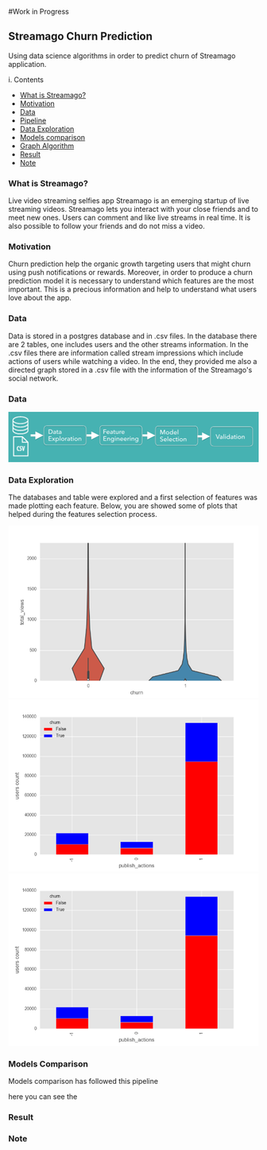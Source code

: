 #Work in Progress

## Streamago Churn Prediction
Using data science algorithms in order to predict churn of Streamago application.

i. Contents
+ [What is Streamago?](#streamago)
+ [Motivation](#motivation)
+ [Data](#data)
+ [Pipeline](#pipeline)
+ [Data Exploration](#data_exploration)
+ [Models comparison](#model_comparison)
+ [Graph Algorithm](#graph_algorithm)
+ [Result](#result)
+ [Note](#note)


### <a name="streamago"></a> What is Streamago?
Live video streaming selfies app Streamago is an emerging startup of live streaming videos. Streamago lets you interact with your close friends and to meet new ones. Users can comment and like live streams in real time. It is also possible to follow your friends and do not miss a video.

### <a name="motivation"></a> Motivation
Churn prediction help the organic growth targeting users that might churn using push notifications or rewards. Moreover, in order to produce a churn prediction model it is necessary to understand which features are the most important. This is a precious information and help to understand what users love about the app.

### <a name="data"></a> Data
Data is stored in a postgres database and in .csv files. In the database there are 2 tables, one includes users and the other streams information. In the .csv files there are information called stream impressions which include actions of users while watching a video. In the end, they provided me also a directed graph stored in a .csv file with the information of the Streamago's social network.

### <a name="pipeline"></a> Data

![figure one - Pipeline](pictures/pipeline.png)

### <a name="data_exploration"></a> Data Exploration
The databases and table were explored and a first selection of features was made plotting each feature. Below, you are showed some of plots that helped during the features selection process.

![figure two - Total views](pictures/total_views.png)
![figure three - Publish Actions](pictures/publish_actions.png)
![figure four - Comments count](pictures/publish_actions.png)

### <a name="model_comparison"></a> Models Comparison
Models comparison has followed this pipeline

here you can see the

### <a name="result"></a> Result

### <a name="note"></a> Note
